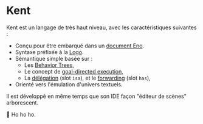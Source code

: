 # Kent

Kent est un langage de très haut niveau, avec les caractéristiques suivantes :

* Conçu pour être embarqué dans un [document Eno](https://eno-lang.org/).
* Syntaxe préfixée à la [Logo](https://github.com/jrincayc/ucblogo-code).
* Sémantique simple basée sur :
  * Les [Behavior Trees](https://www.researchgate.net/publication/319463746_Behavior_Trees_in_Robotics_and_AI_An_Introduction),
  * Le concept de [goal-directed execution](https://en.m.wikipedia.org/wiki/Icon_(programming_language)),
  * La [délégation](https://en.m.wikipedia.org/wiki/Delegation_(object-oriented_programming)) (slot `isa`), et le [forwarding](https://en.m.wikipedia.org/wiki/Forwarding_(object-oriented_programming)) (slot `has`),
* Orienté vers l'émulation d'univers textuels.

Il est développé en même temps que son IDE façon "éditeur de scènes" arborescent.

🎅 Ho ho ho.
